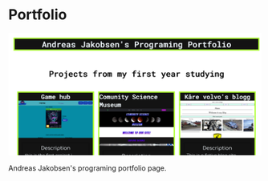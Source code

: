 # Portfolio

![image](https://github.com/volvojakobsen/portfolio/blob/main/images/portfolio.png)

Andreas Jakobsen's programing portfolio page.
